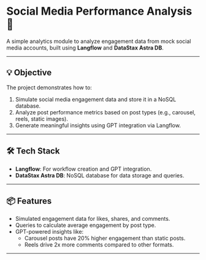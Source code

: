 # Social Media Performance Analysis 🚀

A simple analytics module to analyze engagement data from mock social media accounts, built using **Langflow** and **DataStax Astra DB**.

---

## 💡 Objective

The project demonstrates how to:
1. Simulate social media engagement data and store it in a NoSQL database.
2. Analyze post performance metrics based on post types (e.g., carousel, reels, static images).
3. Generate meaningful insights using GPT integration via Langflow.

---

## 🛠️ Tech Stack

- **Langflow**: For workflow creation and GPT integration.
- **DataStax Astra DB**: NoSQL database for data storage and queries.

---

## 📦 Features

- Simulated engagement data for likes, shares, and comments.
- Queries to calculate average engagement by post type.
- GPT-powered insights like:
  - Carousel posts have 20% higher engagement than static posts.
  - Reels drive 2x more comments compared to other formats.

---
